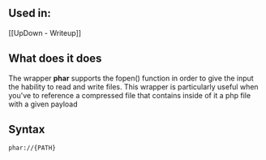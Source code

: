 ## Used in:
[[UpDown - Writeup]]

## What does it does
The wrapper __phar__ supports the fopen() function in order to give the input the hability to read and write files. This wrapper is particularly useful when you've to reference a compressed file that contains inside of it a php file with a given payload

## Syntax
`phar://{PATH}`